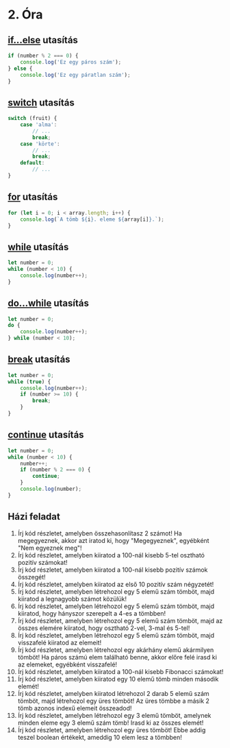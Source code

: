 # 2. Óra

## [if...else](https://developer.mozilla.org/en-US/docs/Web/JavaScript/Reference/Statements/if...else) utasítás

```javascript
if (number % 2 === 0) {
    console.log('Ez egy páros szám');
} else {
    console.log('Ez egy páratlan szám');
}
```

## [switch](https://developer.mozilla.org/en-US/docs/Web/JavaScript/Reference/Statements/switch) utasítás

```javascript
switch (fruit) {
    case 'alma':
        // ...
        break;
    case 'körte':
        // ...
        break;
    default:
        // ...
}
```

## [for](https://developer.mozilla.org/en-US/docs/Web/JavaScript/Reference/Statements/for) utasítás

```javascript
for (let i = 0; i < array.length; i++) {
    console.log(`A tömb ${i}. eleme ${array[i]}.`);
}
```

## [while](https://developer.mozilla.org/en-US/docs/Web/JavaScript/Reference/Statements/while) utasítás

```javascript
let number = 0;
while (number < 10) {
    console.log(number++);
}
```

## [do...while](https://developer.mozilla.org/en-US/docs/Web/JavaScript/Reference/Statements/do...while) utasítás

```javascript
let number = 0;
do {
    console.log(number++);
} while (number < 10);
```

## [break](https://developer.mozilla.org/en-US/docs/Web/JavaScript/Reference/Statements/break) utasítás

```javascript
let number = 0;
while (true) {
    console.log(number++);
    if (number >= 10) {
        break;
    }
}
```

## [continue](https://developer.mozilla.org/en-US/docs/Web/JavaScript/Reference/Statements/continue) utasítás

```javascript
let number = 0;
while (number < 10) {
    number++;
    if (number % 2 === 0) {
        continue;
    }
    console.log(number);
}
```

## Házi feladat

1. Írj kód részletet, amelyben összehasonlítasz 2 számot! Ha megegyeznek, akkor azt iratod ki, hogy "Megegyeznek", egyébként "Nem egyeznek meg"!
1. Írj kód részletet, amelyben kiiratod a 100-nál kisebb 5-tel osztható pozitív számokat!
1. Írj kód részletet, amelyben kiiratod a 100-nál kisebb pozitív számok összegét!
1. Írj kód részletet, amelyben kiiratod az első 10 pozitív szám négyzetét!
1. Írj kód részletet, amelyben létrehozol egy 5 elemű szám tömböt, majd kiiratod a legnagyobb számot közülük!
1. Írj kód részletet, amelyben létrehozol egy 5 elemű szám tömböt, majd kiiratod, hogy hányszor szerepelt a 4-es a tömbben!
1. Írj kód részletet, amelyben létrehozol egy 5 elemű szám tömböt, majd az összes elemére kiiratod, hogy osztható 2-vel, 3-mal és 5-tel!
1. Írj kód részletet, amelyben létrehozol egy 5 elemű szám tömböt, majd visszafelé kiiratod az elemeit!
1. Írj kód részletet, amelyben létrehozol egy akárhány elemű akármilyen tömböt! Ha páros számú elem található benne, akkor előre felé irasd ki az elemeket,
   egyébként visszafelé!
1. Írj kód részletet, amelyben kiiratod a 100-nál kisebb Fibonacci számokat!
1. Írj kód részletet, amelyben kiiratod egy 10 elemű tömb minden második elemét!
1. Írj kód részletet, amelyben kiiratod létrehozol 2 darab 5 elemű szám tömböt, majd létrehozol egy üres tömböt! Az üres tömbbe a másik 2 tömb azonos indexű
   elemeit összeadod!
1. Írj kód részletet, amelyben létrehozol egy 3 elemű tömböt, amelynek minden eleme egy 3 elemű szám tömb! Irasd ki az összes elemét!
1. Írj kód részletet, amelyben létrehozol egy üres tömböt! Ebbe addig teszel boolean értékekt, ameddig 10 elem lesz a tömbben!